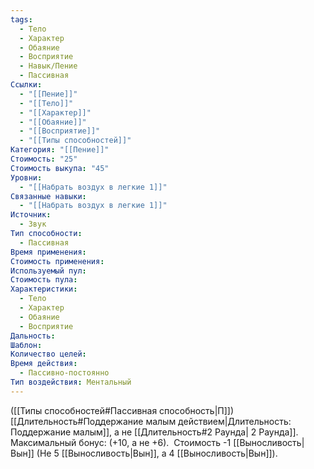 ```yaml
---
tags:
  - Тело
  - Характер
  - Обаяние
  - Восприятие
  - Навык/Пение
  - Пассивная
Ссылки:
  - "[[Пение]]"
  - "[[Тело]]"
  - "[[Характер]]"
  - "[[Обаяние]]"
  - "[[Восприятие]]"
  - "[[Типы способностей]]"
Категория: "[[Пение]]"
Стоимость: "25"
Стоимость выкупа: "45"
Уровни:
  - "[[Набрать воздух в легкие 1]]"
Связанные навыки:
  - "[[Набрать воздух в легкие 1]]"
Источник:
  - Звук
Тип способности:
  - Пассивная
Время применения: 
Стоимость применения: 
Используемый пул: 
Стоимость пула: 
Характеристики:
  - Тело
  - Характер
  - Обаяние
  - Восприятие
Дальность: 
Шаблон: 
Количество целей: 
Время действия:
  - Пассивно-постоянно
Тип воздействия: Ментальный
---
```

([[Типы способностей#Пассивная способность|П]]) [[Длительность#Поддержание малым действием|Длительность: Поддержание малым]], а не [[Длительность#2 Раунда| 2 Раунда]]. Максимальный бонус: (+10, а не +6). 
Стоимость -1 [[Выносливость|Вын]] (Не 5 [[Выносливость|Вын]], а 4 [[Выносливость|Вын]]).